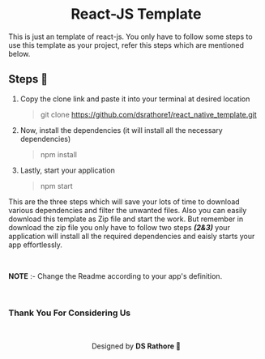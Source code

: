 <h1 align="center">React-JS Template</h1>
This is just an template of react-js. You only have to follow some steps to use this template as your project, refer this steps which are mentioned below. 

## Steps 🎇

1. Copy the clone link and paste it into your terminal at desired location
    > git clone https://github.com/dsrathore1/react_native_template.git

2. Now, install the dependencies (it will install all the necessary  dependencies)
    > npm install 

3. Lastly, start your application 
    > npm start


This are the three steps which will save your lots of time to download various dependencies and filter the unwanted files. Also you can easily download this template as Zip file and start the work. But remember in download the zip file you only have to follow two steps ***(2&3)*** your application will install all the required dependencies and eaisly starts your app effortlessly. 

<br/>

**NOTE** :- Change the Readme according to your app's definition.

<br/>

### Thank You For Considering Us

<br/>

<p align="center">Designed by <strong>DS Rathore 💖</strong> </p>

